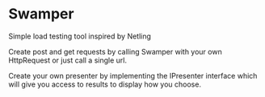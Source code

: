﻿# Swamper

Simple load testing tool inspired by Netling

Create post and get requests by calling Swamper with your own HttpRequest or just call a single url.

Create your own presenter by implementing the IPresenter interface which will give you access to results to display how you choose.